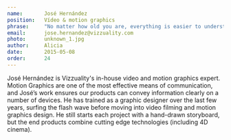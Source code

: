 ```yaml
---
name:       José Hernández
position:   Vídeo & motion graphics
phrase:     "No matter how old you are, everything is easier to understand if it's fun" 
email:      jose.hernandez@vizzuality.com
photo:      unknown_1.jpg
author:     Alicia
date:       2015-05-08
order: 		24
---
```


 José Hernández is Vizzuality's in-house video and motion graphics expert. Motion Graphics are one of the most effective means of communication, and José’s work ensures our products can convey information clearly on a number of devices. He has trained as a graphic designer over the last few years, surfing the flash wave before moving into video filming and motion graphics design. He still starts each project with a hand-drawn storyboard, but the end products combine cutting edge technologies (including 4D cinema).
